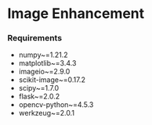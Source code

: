 # Image Enhancement

### Requirements
* numpy~=1.21.2
* matplotlib~=3.4.3
* imageio~=2.9.0
* scikit-image~=0.17.2
* scipy~=1.7.0
* flask~=2.0.2
* opencv-python~=4.5.3
* werkzeug~=2.0.1
